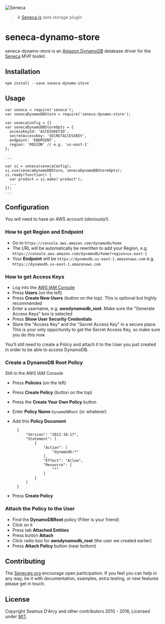 ![Seneca][SenecaLogo]
> A [Seneca.js][seneca] data storage plugin

# seneca-dynamo-store

seneca-dynamo-store is an [Amazon DynamoDB][dynamodb] database driver for the [Seneca][seneca] MVP toolkit.

## Installation

	npm install --save seneca-dynamo-store

## Usage

    var seneca = require('seneca');
    var senecaDynamoDBStore = require('seneca-dynamo-store');

    var senecaConfig = {}
    var senecaDynamoDBStoreOpts = {
      accessKeyId: 'ACCESSKEYID',
      secretAccessKey: 'SECRETACCESSKEY',
      endpoint: 'ENDPOINT',
      region: 'REGION' // e.g. 'us-east-1'
    };

    ...

    var si = seneca(senecaConfig);
    si.use(senecaDynamoDBStore, senecaDynamoDBStoreOpts);
    si.ready(function() {
      var product = si.make('product');
      ...
    });
    ...

## Configuration

You will need to have an AWS account (obviously!).

### How to get Region and Endpoint

* Go to `https://console.aws.amazon.com/dynamodb/home`
* The URL will be automatically be rewritten to add your Region, e.g. `https://console.aws.amazon.com/dynamodb/home?region=us-east-1`
* Your **Endpoint** will be `https://dynamodb.us-east-1.amazonaws.com` e.g. `https://dynamodb.us-east-1.amazonaws.com`

### How to get Access Keys

* Log into the [AWS IAM Console](https://console.aws.amazon.com/iam/home)
* Press **Users** (on the left)
* Press **Create New Users** (button on the top). This is optional but highly recommended
* Enter a username, e.g. **awsdynamodb_root**. Make sure the "Generate Access Keys" box is selected
* Press **Show User Security Credentials**
* Store the "Access Key" and the "Secret Access Key" in a secure place.
  This is your only opportunity to get the Secret Access Key, so make sure you do this now.

You'll still need to create a Policy and attach it to the User you just created in order to be able to access DynamoDB.

### Create a DynamoDB Root Policy

Still in the AWS IAM Console

* Press **Policies** (on the left)
* Press **Create Policy** (button on the top)
* Press the **Create Your Own Policy** button
* Enter **Policy Name** `DynamoDBRoot` (or whatever)
* Add this **Policy Document**

        {
            "Version": "2012-10-17",
            "Statement": [
                {
                    "Action": [
                        "dynamodb:*"
                    ],
                    "Effect": "Allow",
                    "Resource": [
                        "*"
                    ]
                }
            ]
        }

* Press **Create Policy**

### Attach the Policy to the User

* Find the **DynamoDBRoot** policy (Filter is your friend)
* Click on it
* Press tab **Attached Entities**
* Press button **Attach**
* Click radio box for **awsdynamodb_root** (the user we created earlier)
* Press **Attach Policy** button (near bottom)

## Contributing

The [Senecajs org][] encourage open participation. If you feel you can help in any way, be it with documentation, examples, extra testing, or new features please get in touch.

## License

Copyright Seamus D'Arcy and other contributors 2010 - 2016, Licensed under [MIT][].

[comment]: References
[dynamodb]: http://aws.amazon.com/dynamodb
[seneca]: http://senecajs.org/
[SenecaLogo]: http://senecajs.org/files/assets/seneca-logo.png
[Senecajs org]: https://github.com/senecajs/
[MIT]: ./LICENSE.txt
